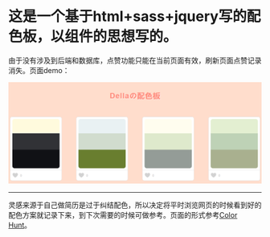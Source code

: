 这是一个基于html+sass+jquery写的配色板，以组件的思想写的。
===========================================

由于没有涉及到后端和数据库，点赞功能只能在当前页面有效，刷新页面点赞记录消失。页面demo：

![Alt text](images/demo.png)

------------------------------------------

灵感来源于自己做简历是过于纠结配色，所以决定将平时浏览网页的时候看到好的配色方案就记录下来，到下次需要的时候可做参考。页面的形式参考[Color Hunt](http://www.colorhunt.co/)。